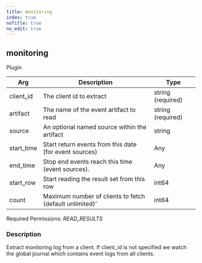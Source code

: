 ```yaml
---
title: monitoring
index: true
noTitle: true
no_edit: true
---
```




<div class="vql_item"></div>


## monitoring
<span class='vql_type pull-right page-header'>Plugin</span>



<div class="vqlargs"></div>

Arg | Description | Type
----|-------------|-----
client_id|The client id to extract|string (required)
artifact|The name of the event artifact to read|string (required)
source|An optional named source within the artifact|string
start_time|Start return events from this date (for event sources)|Any
end_time|Stop end events reach this time (event sources).|Any
start_row|Start reading the result set from this row|int64
count|Maximum number of clients to fetch (default unlimited)'|int64

Required Permissions: 
<i class="linkcolour label pull-right label-success">READ_RESULTS</i>

### Description

Extract monitoring log from a client. If client_id is not specified we watch the global journal which contains event logs from all clients.

